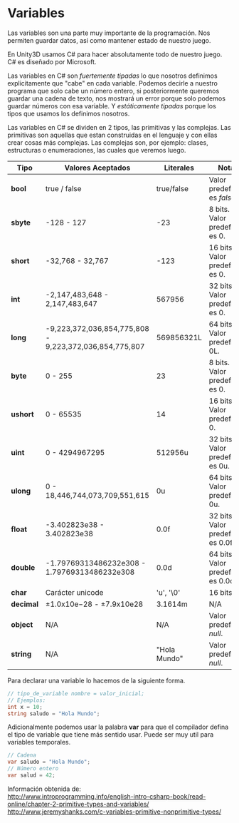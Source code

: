 # Variables

Las variables son una parte muy importante de la programación. Nos permiten guardar datos, así como mantener estado de nuestro juego.

En Unity3D usamos C# para hacer absolutamente todo de nuestro juego. C# es diseñado por Microsoft.

Las variables en C# son *fuertemente tipadas* lo que nosotros definimos explicitamente que "cabe" en cada variable. Podemos decirle a nuestro programa que solo cabe un número entero, si posteriormente queremos guardar una cadena de texto, nos mostrará un error porque solo podemos guardar números con esa variable. 
Y *estáticamente tipadas* porque los tipos que usamos los definimos nosotros.

Las variables en C# se dividen en 2 tipos, las primitivas y las complejas. Las primitivas son aquellas que estan construidas en el lenguaje y con ellas crear cosas más complejas. Las complejas son, por ejemplo: clases, estructuras o enumeraciones, las cuales que veremos luego.

Tipo | Valores Aceptados | Literales | Notas
-----|-------------------|-----------|------
**bool** | true / false | true/false | Valor predefinido es *false*.
**sbyte** | -128 - 127 | -23 | 8 bits. Valor predefinido es 0.
**short** | -32,768 - 32,767 | -123 | 16 bits. Valor predefinido es 0.
**int** | -2,147,483,648 - 2,147,483,647 | 567956 | 32 bits. Valor predefinido es 0.
**long** | -9,223,372,036,854,775,808 - 9,223,372,036,854,775,807 | 569856321L | 64 bits. Valor predefinido 0L.
**byte** | 0 - 255 | 23 | 8 bits. Valor predefinido es 0.
**ushort** | 0 - 65535 | 14 | 16 bits. Valor predefinido 0.
**uint** | 0 - 4294967295 | 512956u | 32 bits. Valor predefinido es 0u.
**ulong** | 0 - 18,446,744,073,709,551,615 | 0u | 64 bits. Valor predefinido 0u.
**float** | -3.402823e38 - 3.402823e38 | 0.0f | 32 bits. Valor predefinido es 0.0f.
**double** | -1.79769313486232e308 - 1.79769313486232e308 | 0.0d | 64 bits. Valor predefinido es 0.0d.
**char** | Carácter unicode | 'u', '\0' | 16 bits.
**decimal** | ±1.0x10e−28 - ±7.9x10e28 | 3.1614m | N/A
**object** | N/A | N/A | Valor predefinido *null*.
**string** | N/A | "Hola Mundo" | Valor predefinido *null*.

Para declarar una variable lo hacemos de la siguiente forma.

```C#
// tipo_de_variable nombre = valor_inicial;
// Ejemplos:
int x = 10;
string saludo = "Hola Mundo";
```

Adicionalmente podemos usar la palabra **var** para que el compilador defina el tipo de variable que tiene más sentido usar. Puede ser muy util para variables temporales.

```C#
// Cadena
var saludo = "Hola Mundo";
// Número entero
var salud = 42;
```

Información obtenida de:   
<http://www.introprogramming.info/english-intro-csharp-book/read-online/chapter-2-primitive-types-and-variables/>   
<http://www.jeremyshanks.com/c-variables-primitive-nonprimitive-types/>